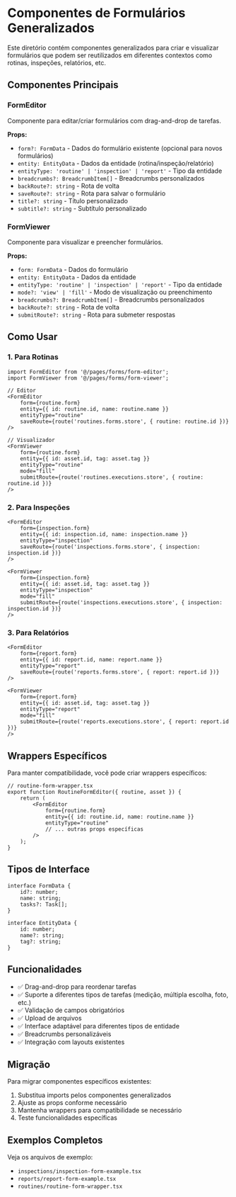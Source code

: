 # Componentes de Formulários Generalizados

Este diretório contém componentes generalizados para criar e visualizar formulários que podem ser reutilizados em diferentes contextos como rotinas, inspeções, relatórios, etc.

## Componentes Principais

### FormEditor

Componente para editar/criar formulários com drag-and-drop de tarefas.

**Props:**

- `form?: FormData` - Dados do formulário existente (opcional para novos formulários)
- `entity: EntityData` - Dados da entidade (rotina/inspeção/relatório)
- `entityType: 'routine' | 'inspection' | 'report'` - Tipo da entidade
- `breadcrumbs?: BreadcrumbItem[]` - Breadcrumbs personalizados
- `backRoute?: string` - Rota de volta
- `saveRoute?: string` - Rota para salvar o formulário
- `title?: string` - Título personalizado
- `subtitle?: string` - Subtítulo personalizado

### FormViewer

Componente para visualizar e preencher formulários.

**Props:**

- `form: FormData` - Dados do formulário
- `entity: EntityData` - Dados da entidade
- `entityType: 'routine' | 'inspection' | 'report'` - Tipo da entidade
- `mode?: 'view' | 'fill'` - Modo de visualização ou preenchimento
- `breadcrumbs?: BreadcrumbItem[]` - Breadcrumbs personalizados
- `backRoute?: string` - Rota de volta
- `submitRoute?: string` - Rota para submeter respostas

## Como Usar

### 1. Para Rotinas

```tsx
import FormEditor from '@/pages/forms/form-editor';
import FormViewer from '@/pages/forms/form-viewer';

// Editor
<FormEditor
    form={routine.form}
    entity={{ id: routine.id, name: routine.name }}
    entityType="routine"
    saveRoute={route('routines.forms.store', { routine: routine.id })}
/>

// Visualizador
<FormViewer
    form={routine.form}
    entity={{ id: asset.id, tag: asset.tag }}
    entityType="routine"
    mode="fill"
    submitRoute={route('routines.executions.store', { routine: routine.id })}
/>
```

### 2. Para Inspeções

```tsx
<FormEditor
    form={inspection.form}
    entity={{ id: inspection.id, name: inspection.name }}
    entityType="inspection"
    saveRoute={route('inspections.forms.store', { inspection: inspection.id })}
/>

<FormViewer
    form={inspection.form}
    entity={{ id: asset.id, tag: asset.tag }}
    entityType="inspection"
    mode="fill"
    submitRoute={route('inspections.executions.store', { inspection: inspection.id })}
/>
```

### 3. Para Relatórios

```tsx
<FormEditor
    form={report.form}
    entity={{ id: report.id, name: report.name }}
    entityType="report"
    saveRoute={route('reports.forms.store', { report: report.id })}
/>

<FormViewer
    form={report.form}
    entity={{ id: asset.id, tag: asset.tag }}
    entityType="report"
    mode="fill"
    submitRoute={route('reports.executions.store', { report: report.id })}
/>
```

## Wrappers Específicos

Para manter compatibilidade, você pode criar wrappers específicos:

```tsx
// routine-form-wrapper.tsx
export function RoutineFormEditor({ routine, asset }) {
    return (
        <FormEditor
            form={routine.form}
            entity={{ id: routine.id, name: routine.name }}
            entityType="routine"
            // ... outras props específicas
        />
    );
}
```

## Tipos de Interface

```tsx
interface FormData {
    id?: number;
    name: string;
    tasks?: Task[];
}

interface EntityData {
    id: number;
    name?: string;
    tag?: string;
}
```

## Funcionalidades

- ✅ Drag-and-drop para reordenar tarefas
- ✅ Suporte a diferentes tipos de tarefas (medição, múltipla escolha, foto, etc.)
- ✅ Validação de campos obrigatórios
- ✅ Upload de arquivos
- ✅ Interface adaptável para diferentes tipos de entidade
- ✅ Breadcrumbs personalizáveis
- ✅ Integração com layouts existentes

## Migração

Para migrar componentes específicos existentes:

1. Substitua imports pelos componentes generalizados
2. Ajuste as props conforme necessário
3. Mantenha wrappers para compatibilidade se necessário
4. Teste funcionalidades específicas

## Exemplos Completos

Veja os arquivos de exemplo:

- `inspections/inspection-form-example.tsx`
- `reports/report-form-example.tsx`
- `routines/routine-form-wrapper.tsx`
